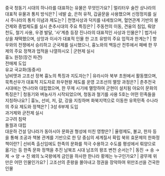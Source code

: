 중국 청동기 시대의 하나라를 대표하는 유물은 무엇인가요?	| 멀리터우 술잔
상나라의 대표적 유물과 통치 방식은?	| 네발 솥, 은허 유적, 갑골문을 사용했으며 신정정치를 실시
주나라의 통치 이념과 제도는?	| 천명사상과 덕치를 내세웠으며, 혈연관계 기반의 봉건제와 종법제도를 실시
춘추시대의 주요 특징은?	| 주동천의 이동, 견융의 침입, 뤄양 천도, 철기 사용, 우경 발달, '사'계층 등장
진나라의 대표적인 사상과 인물은?	| 법가사상을 채택했으며, 상앙과 이사가 대표적 인물
한 고조 유방의 주요 업적과 한계는?	| 항우와의 전쟁에서 승리하고 군국제를 실시했으나, 흉노와의 백등산 전투에서 패배
한 무제의 주요 정책과 업적을 나열하시오	| 군현제 실시<br/>흉노 원정(장건 파견)<br/>전매제 도입<br/>유교 국교화(동중서)<br/>남비엣과 고조선 정복
흉노의 특징과 지도자는?	| 유라시아 북부 초원에서 활동했으며, 묵특선우가 대표적 지도자로 좌우현왕 제도를 운영
고조선의 멸망 과정은?	| 춘추전국 시대에는 연나라와 대립했으며, 한 무제 시기에 멸망하여 군현이 설치됨
야요이 문화의 특징은?	| 청동기와 벼농사가 시작되었으며, 청동과 철기를 사용
5호는 어떤 민족들을 지칭하나요?	| 흉노, 선비, 저, 갈, 강을 지칭하며 화북지역으로 이동한 유목민족
수나라의 주요 제도와 정책은?	| 3성 6부제 도입<br/>과거제와 균전제 실시<br/>고구려 침략<br/>돌궐과 대립<br/>대운하 건설
당나라가 동아시아 문화권 형성에 미친 영향은?	| 율령제도, 불교, 한자 등을 통해 조공과 책봉 관계를 기반으로 한 당 중심의 세계질서 확립
북위 효문제의 한화정책이란?	| 선비족 출신임에도 한족의 문화를 적극 수용하고 수도를 평성에서 뤄양으로 옮기는 등 한족 문화 정책을 추진
남북조 시대 남조의 왕조 변천 순서는?	| 동진 → 송 → 제 → 양 → 진
왜의 노국왕에게 금인을 하사한 한나라 황제는 누구인가요?	| 광무제
위만은 어떤 인물인가요?	| 고조선의 준왕을 몰아내고 정권을 장악하여 위만조선을 건국한 인물
